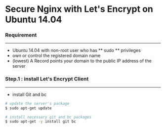 # Secure Nginx with Let's Encrypt on Ubuntu 14.04

<script type="text/javascript" src="../js/general.js"></script>

### Requirement
---

* Ubuntu 14.04 with non-root user who has ** sudo ** privileges
* own or control the registered domain name
* (lowest) A Record points your domain to the public IP address of the server

### Step.1 : install Let's Encrypt Client
---

* install Git and bc

```bash
# update the server's package
$ sudo apt-get update

# install necessary git and bc packages
$ sudo apt-get -y install git bc
```




